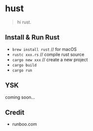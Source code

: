 # hust

> hi rust.

## Install & Run Rust

- `brew install rust` // for macOS
- `rustc xxx.rs` // compile rust source
- `cargo new xxx` // create a new project
- `cargo build`
- `cargo run`

## YSK

coming soon...

## Credit

- runboo.com
